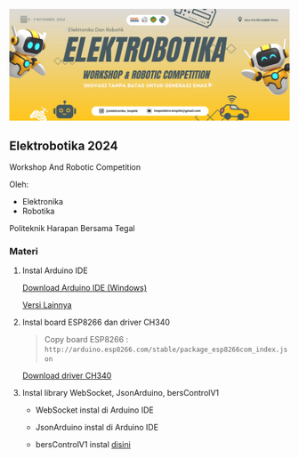![Elektrobotika 2024](https://github.com/Faizyee/Elektrobotika_2024/blob/a62c9610bb55eec299da8ea1fce67014cdcda204/fp.png)

## Elektrobotika 2024
Workshop And Robotic Competition

Oleh:
- Elektronika
- Robotika

Politeknik Harapan Bersama Tegal

### Materi
1. Instal Arduino IDE
   
   [Download Arduino IDE (Windows)](https://downloads.arduino.cc/arduino-ide/arduino-ide_2.3.3_Windows_64bit.exe)

   [Versi Lainnya](https://www.arduino.cc/en/software)

3. Instal board ESP8266 dan driver CH340

   > Copy board ESP8266 :
   ```http://arduino.esp8266.com/stable/package_esp8266com_index.json```

   [Download driver CH340](https://sparks.gogo.co.nz/ch340.html)

5. Instal library WebSocket, JsonArduino, bersControlV1

   - WebSocket instal di Arduino IDE
   
   - JsonArduino instal di Arduino IDE
   
   - bersControlV1 instal [disini](https://github.com/Faizyee/BersControl/archive/refs/heads/main.zip)
